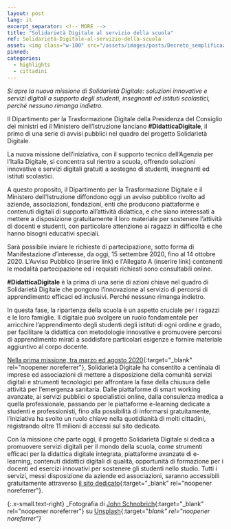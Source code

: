 ```yaml
---
layout: post
lang: it
excerpt_separator: <!-- MORE -->
title: "Solidarietà Digitale al servizio della scuola"
ref: Solidarietà-Digitale-al-servizio-della-scuola
asset: <img class="w-100" src="/assets/images/posts/Decreto_semplificazione_innovazione_legge2.jpg" alt="Solidarietà Digitale al servizio della scuola"/>
pinned:
categories:
  - highlights
  - cittadini
---
```


_Si apre la nuova missione di Solidarietà Digitale: soluzioni innovative e servizi digitali a supporto degli studenti, insegnanti ed istituti scolastici, perché nessuno rimanga indietro._

<!-- MORE -->

Il Dipartimento per la Trasformazione Digitale della Presidenza del Consiglio dei ministri ed il Ministero dell’Istruzione lanciano **#DidatticaDigitale**, il primo di una serie di avvisi pubblici nel quadro del progetto Solidarietà Digitale.  
 
La nuova missione dell’iniziativa, con il supporto tecnico dell’Agenzia per l’Italia Digitale, si concentra sul rientro a scuola, offrendo soluzioni innovative e servizi digitali gratuiti a sostegno di studenti, insegnanti ed istituti scolastici.  

A questo proposito, il Dipartimento per la Trasformazione Digitale e il Ministero dell'Istruzione diffondono oggi un avviso pubblico rivolto ad aziende, associazioni, fondazioni, enti che producono piattaforme e contenuti digitali di supporto all’attività didattica, e che siano interessati a mettere a disposizione gratuitamente il loro materiale per sostenere l’attività di docenti e studenti, con particolare attenzione ai ragazzi in difficoltà e che hanno bisogni educativi speciali.  

Sarà possibile inviare le richieste di partecipazione, sotto forma di Manifestazione d’interesse, da oggi, 15  settembre 2020, fino al 14 ottobre 2020. L'Avviso Pubblico (inserire link) e l'Allegato A (inserire link) contenenti le modalità partecipazione ed i requisiti richiesti sono consultabili online.  

**#DidatticaDigitale** è la prima di una serie di azioni chiave nel quadro di Solidarietà Digitale che pongono l’innovazione al servizio di percorsi di apprendimento efficaci ed inclusivi. Perché nessuno rimanga indietro.  

In questa fase, la ripartenza della scuola è un aspetto cruciale per i ragazzi e le loro famiglie. Il digitale può svolgere un ruolo fondamentale per arricchire l’apprendimento degli studenti degli istituti di ogni ordine e grado, per facilitare la didattica con metodologie innovative e promuovere percorsi di apprendimento mirati a soddisfare particolari esigenze e fornire materiale aggiuntivo al corpo docente.  

[Nella prima missione, tra marzo ed agosto 2020](https://innovazione.gov.it/coronavirus-solidarieta-digitale-in-tutta-italia/){:target="_blank" rel="noopener noreferrer"}, Solidarietà Digitale ha consentito a centinaia di imprese ed associazioni di mettere a disposizione della comunità  servizi digitali e strumenti tecnologici per affrontare la fase della chiusura delle attività per l’emergenza sanitaria. Dalle piattaforme di smart working avanzate, ai servizi pubblici o specialistici online, dalla consulenza medica a quella professionale, passando per le piattaforme e-learning dedicate a studenti e professionisti, fino alla possibilità di informarsi gratuitamente, l’iniziativa ha svolto un ruolo chiave nella quotidianità di molti cittadini, registrando oltre 11 milioni di accessi sul sito dedicato.  

Con la missione che parte oggi, il progetto Solidarietà Digitale si dedica a promuovere servizi digitali per il mondo della scuola, come strumenti efficaci per la didattica digitale integrata, piattaforme avanzate di e-learning, contenuti didattici digitali di qualità, opportunità di formazione per i docenti ed esercizi innovativi per sostenere gli studenti nello studio. Tutti i servizi, messi disposizione da aziende ed associazioni, saranno accessibili gratuitamente attraverso [il sito dedicato](https://solidarietadigitale.agid.gov.it/#/){:target="_blank" rel="noopener noreferrer"}.  


{:.x-small.text-right}
_Fotografia di [John Schnobrich](https://unsplash.com/@johnschno?utm_source=unsplash&utm_medium=referral&utm_content=creditCopyText){:target="_blank" rel="noopener noreferrer"} su [Unsplash](https://unsplash.com/?utm_source=unsplash&utm_medium=referral&utm_content=creditCopyText){:target="_blank" rel="noopener noreferrer"}_

